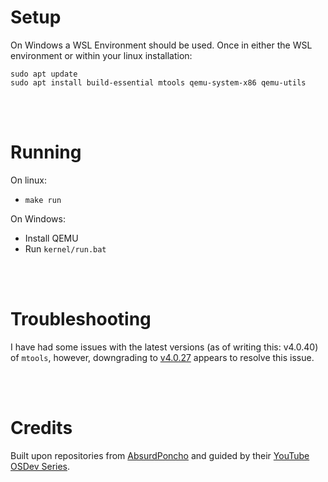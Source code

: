 # Setup

On Windows a WSL Environment should be used. Once in either the WSL environment or within your linux installation:

```
sudo apt update
sudo apt install build-essential mtools qemu-system-x86 qemu-utils
```

<br></br>

# Running

On linux:

-   `make run`

On Windows:

-   Install QEMU
-   Run `kernel/run.bat`

<br></br>

# Troubleshooting

I have had some issues with the latest versions (as of writing this: v4.0.40) of `mtools`, however, downgrading to [v4.0.27](http://ftp.gnu.org/gnu/mtools/mtools_4.0.27_amd64.deb) appears to resolve this issue.

<br></br>

# Credits

Built upon repositories from [AbsurdPoncho](https://github.com/AbsurdPoncho) and guided by their [YouTube OSDev Series](https://youtube.com/playlist?list=PLxN4E629pPnJxCQCLy7E0SQY_zuumOVyZ).
